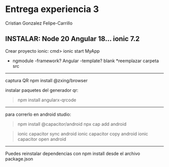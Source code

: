 # Entrega experiencia 3 
Cristian Gonzalez Felipe-Carrillo

INSTALAR:
Node 20
Angular 18...
ionic 7.2
--------------------------------------------------------------
Crear proyecto ionic:
cmd> ionic start MyApp
 - ngmodule
 -framework? Angular
 -template? blank
*reemplazar carpeta src
------------------------------------------------------------------------
captura QR
npm install @zxing/browser

instalar paquetes del generador qr:
>npm install angularx-qrcode

------------------------------------------------------------------
para correrlo en android studio:

>npm install @capacitor/android
>npx cap add android

>ionic capacitor sync android
>ionic capacitor copy android
>ionic capacitor open android



--------------------------------------


Puedes reinstalar dependencias con npm install desde el archivo package.json
